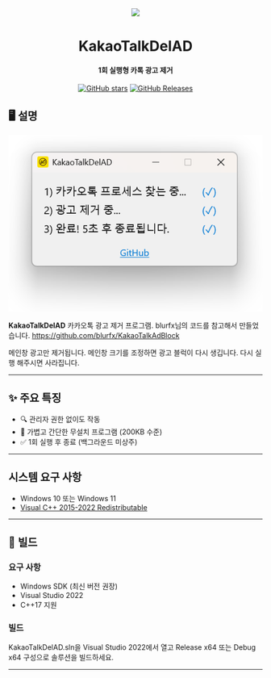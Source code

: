 <div align="center">
  <img src="KTDelAD.ico"  width="200"/>
  <h1 align="center">KakaoTalkDelAD</h1>
  <h4 align="center">1회 실행형 카톡 광고 제거</h4>
</div>

<div align="center">
  <a href="https://github.com/HiSkyZen/KakaoTalkDelAD"><img src="https://img.shields.io/github/stars/hiskyzen/kakaotalkdelad.svg?logo=github&style=for-the-badge" alt="GitHub stars"></a>
  <a href="https://github.com/HiSkyZen/KakaoTalkDelAD/releases/latest"><img src="https://img.shields.io/github/downloads/hiskyzen/kakaotalkdelad/total.svg?style=for-the-badge&logo=github" alt="GitHub Releases"></a>
</div>

## 🖥️ 설명

![KakaoTalkDelAD](https://raw.githubusercontent.com/HiSkyZen/KakaoTalkDelAD/main/Docs/KakaoTalkDelAD.png)

**KakaoTalkDelAD** 카카오톡 광고 제거 프로그램. blurfx님의 코드를 참고해서 만들었습니다. https://github.com/blurfx/KakaoTalkAdBlock

메인창 광고만 제거됩니다.
메인창 크기를 조정하면 광고 블럭이 다시 생깁니다. 다시 실행 해주시면 사라집니다.

---

## ✨ 주요 특징

- 🔍 관리자 권한 없이도 작동
- 📐 가볍고 간단한 무설치 프로그램 (200KB 수준)
- ✅ 1회 실행 후 종료 (백그라운드 미상주)

---

## 시스템 요구 사항
 * Windows 10 또는 Windows 11
 * [Visual C++ 2015-2022 Redistributable](https://learn.microsoft.com/ko-kr/cpp/windows/latest-supported-vc-redist?view=msvc-170)

---

## 🔧 빌드
### 요구 사항
 * Windows SDK (최신 버전 권장)
 * Visual Studio 2022 
 * C++17 지원

### 빌드
KakaoTalkDelAD.sln을 Visual Studio 2022에서 열고 Release x64 또는 Debug x64 구성으로 솔루션을 빌드하세요.

---

